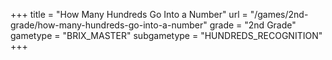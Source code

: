 +++
title = "How Many Hundreds Go Into a Number"
url = "/games/2nd-grade/how-many-hundreds-go-into-a-number"
grade = "2nd Grade"
gametype = "BRIX_MASTER"
subgametype = "HUNDREDS_RECOGNITION"
+++